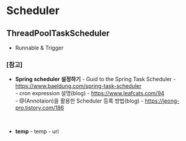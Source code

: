 # Scheduler

## ThreadPoolTaskScheduler
- Runnable & Trigger 






### [참고] <br>
  * **Spring scheduler 설정하기**
  *-* Guid to the Spring Task Scheduler - https://www.baeldung.com/spring-task-scheduler <br>
  *-* cron expression 설명(blog) - https://www.leafcats.com/94 <br>
  *-* @(Annotaion)을 활용한 Scheduler 등록 방법(blog) - https://jeong-pro.tistory.com/186 <br>


  <br>

  * **temp**
  *-* temp - url <br>
